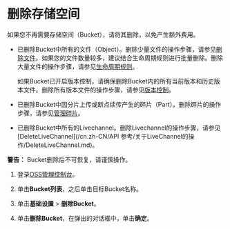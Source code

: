 # 删除存储空间

如果您不再需要存储空间（Bucket），请将其删除，以免产生额外费用。

-   已删除Bucket中所有的文件（Object）。删除少量文件的操作步骤，请参见[删除文件](/cn.zh-CN/开发指南/对象/文件（Object）/管理文件/删除文件.md)。如果您的文件数量较多，建议结合生命周期规则进行批量删除。删除大量文件的操作步骤，请参见[生命周期规则](/cn.zh-CN/控制台用户指南/存储空间管理/基础设置/设置生命周期规则.md)。

    如果Bucket已开启版本控制，请确保删除Bucket内的所有当前版本和历史版本文件。删除所有版本文件的操作步骤，请参见[版本控制](/cn.zh-CN/控制台用户指南/存储空间管理/冗余与容错/版本控制.md)。

-   已删除Bucket中因分片上传或断点续传产生的碎片（Part）。删除碎片的操作步骤，请参见[管理碎片](/cn.zh-CN/控制台用户指南/文件管理/管理碎片.md)。
-   已删除Bucket中所有的Livechannel。删除Livechannel的操作步骤，请参见[DeleteLiveChannel](/cn.zh-CN/API 参考/关于LiveChannel的操作/DeleteLiveChannel.md)。

**警告：** Bucket删除后不可恢复，请谨慎操作。

1.  登录[OSS管理控制台](https://oss.console.aliyun.com/)。

2.  单击**Bucket列表**，之后单击目标Bucket名称。

3.  单击**基础设置** \> **删除Bucket**。

4.  单击**删除Bucket**，在弹出的对话框中，单击**确定**。



